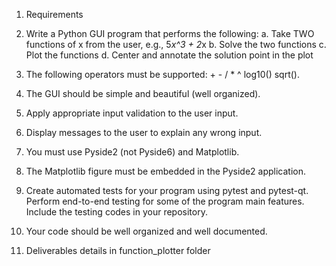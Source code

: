 1. Requirements
   
1. Write a Python GUI program that performs the following:
a. Take TWO functions of x from the user, e.g., 5*x^3 + 2*x
b. Solve the two functions
c. Plot the functions
d. Center and annotate the solution point in the plot
2. The following operators must be supported: + - / * ^ log10() sqrt().
3. The GUI should be simple and beautiful (well organized).
4. Apply appropriate input validation to the user input.
5. Display messages to the user to explain any wrong input.
6. You must use Pyside2 (not Pyside6) and Matplotlib.
7. The Matplotlib figure must be embedded in the Pyside2 application.
8. Create automated tests for your program using pytest and pytest-qt. Perform end-to-end testing for
some of the program main features. Include the testing codes in your repository.
9. Your code should be well organized and well documented.

2. Deliverables
details in function_plotter folder 
